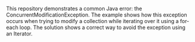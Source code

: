 This repository demonstrates a common Java error: the ConcurrentModificationException. The example shows how this exception occurs when trying to modify a collection while iterating over it using a for-each loop. The solution shows a correct way to avoid the exception using an Iterator.